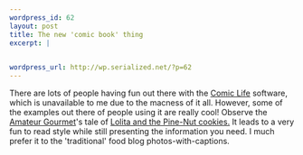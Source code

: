 ```yaml
--- 
wordpress_id: 62
layout: post
title: The new 'comic book' thing
excerpt: |
  

wordpress_url: http://wp.serialized.net/?p=62
---
```

<p>There are lots of people having fun out there with the <a href="http://plasq.com/downloads/">Comic Life</a> software, which is unavailable to me due to the macness of it all. However, some of the examples out there of people using it are really cool! Observe the <a href="http://www.amateurgourmet.com/">Amateur Gourmet</a>'s tale of <a href="http://www.amateurgourmet.com/the_amateur_gourmet/2005/04/lolita_and_the_.html">Lolita and the Pine-Nut cookies.</a> It leads to a very fun to read style while still presenting the information you need. I much prefer it to the 'traditional' food blog photos-with-captions.</p>
